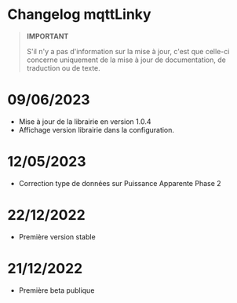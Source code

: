 # Changelog mqttLinky

>**IMPORTANT**
>
>S'il n'y a pas d'information sur la mise à jour, c'est que celle-ci concerne uniquement de la mise à jour de documentation, de traduction ou de texte.

# 09/06/2023
- Mise à jour de la librairie en version 1.0.4
- Affichage version librairie dans la configuration.

# 12/05/2023
- Correction type de données sur Puissance Apparente Phase 2

# 22/12/2022
- Première version stable

# 21/12/2022
- Première beta publique
